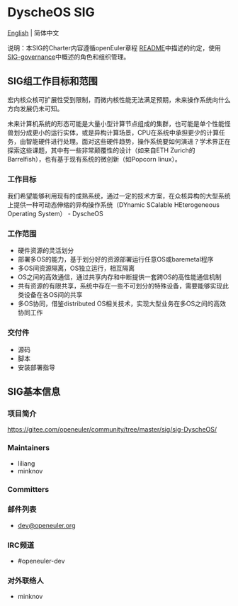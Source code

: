
# DyscheOS SIG
[English](./sig-DyscheOS.md) | 简体中文


说明：本SIG的Charter内容遵循openEuler章程 [README](/zh/governance/README.md)中描述的约定，使用[SIG-governance](/zh/technical-committee/governance/SIG-governance.md)中概述的角色和组织管理。

## SIG组工作目标和范围

宏内核众核可扩展性受到限制，而微内核性能无法满足预期，未来操作系统向什么方向发展仍未可知。

未来计算机系统的形态可能是大量小型计算节点组成的集群，也可能是单个性能怪兽划分成更小的运行实体，或是异构计算场景，CPU在系统中承担更少的计算任务，由智能硬件进行处理。面对这些硬件趋势，操作系统要如何演进？学术界正在探索这些课题，其中有一些非常颠覆性的设计（如来自ETH Zurich的Barrelfish），也有基于现有系统的微创新（如Popcorn linux）。

### 工作目标

我们希望能够利用现有的成熟系统，通过一定的技术方案，在众核异构的大型系统上提供一种可动态伸缩的异构操作系统（DYnamic SCalable HEterogeneous Operating System） - DyscheOS

### 工作范围

- 硬件资源的灵活划分
- 部署多OS的能力，基于划分好的资源部署运行任意OS或baremetal程序
- 多OS间资源隔离，OS独立运行，相互隔离
- OS之间的高效通信，通过共享内存和中断提供一套跨OS的高性能通信机制
- 共有资源的有限共享，系统中存在一些不可划分的特殊设备，需要能够实现此类设备在各OS间的共享
- 多OS协同，借鉴distributed OS相关技术，实现大型业务在多OS之间的高效协同工作

### 交付件
- 源码
- 脚本
- 安装部署指导

## SIG基本信息

### 项目简介

https://gitee.com/openeuler/community/tree/master/sig/sig-DyscheOS/

### Maintainers
- liliang
- minknov

### Committers

### 邮件列表
- dev@openeuler.org

### IRC频道
- #openeuler-dev

### 对外联络人
- minknov
